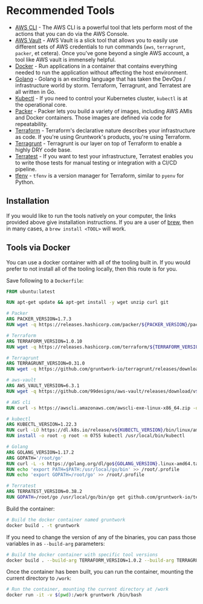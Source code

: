 # Recommended Tools

* [AWS CLI](https://aws.amazon.com/cli/) - The AWS CLI is a powerful tool that lets perform most of the actions that you can do via the AWS Console.
* [AWS Vault](https://github.com/99designs/aws-vault#installing) - AWS Vault is a slick tool that allows you to easily use different sets of AWS credentials to run commands (`aws`, `terragrunt`, `packer`, et cetera). Once you've gone beyond a single AWS account, a tool like AWS vault is immensely helpful.
* [Docker](https://www.docker.com/get-started) - Run applications in a container that contains everything needed to run the application without affecting the host environment.
* [Golang](https://go.dev/dl/) - Golang is an exciting language that has taken the DevOps / infrastructure world by storm. Terraform, Terragrunt, and Terratest are all written in Go.
* [Kubectl](https://kubernetes.io/docs/tasks/tools/) - If you need to control your Kubernetes cluster, `kubectl` is at the operational core.
* [Packer](https://www.packer.io/downloads) - Packer lets you build a variety of images, including AWS AMIs and Docker containers. Those images are defined via code for repeatability.
* [Terraform](https://www.terraform.io/downloads) - Terraform's declarative nature describes your infrastructure as code. If you're using Gruntwork's products, you're using Terraform.
* [Terragrunt](https://terragrunt.gruntwork.io/docs/getting-started/install/) - Terragrunt is our layer on top of Terraform to enable a highly DRY code base.
* [Terratest](https://github.com/gruntwork-io/terratest) - If you want to test your infrastructure, Terratest enables you to write those tests for manual testing or integration with a CI/CD pipeline.
* [tfenv](https://github.com/tfutils/tfenv#installation) - `tfenv` is a version manager for Terraform, similar to `pyenv` for Python.

## Installation

If you would like to run the tools natively on your computer, the links provided above give installation instructions. If you are a user of [brew](https://brew.sh/), then in many cases, a `brew install <TOOL>` will work.

## Tools via Docker

You can use a docker container with all of the tooling built in. If you would prefer to not install all of the tooling locally, then this route is for you.

Save following to a `Dockerfile`:

```dockerfile
FROM ubuntu:latest

RUN apt-get update && apt-get install -y wget unzip curl git

# Packer
ARG PACKER_VERSION=1.7.3
RUN wget -q https://releases.hashicorp.com/packer/${PACKER_VERSION}/packer_${PACKER_VERSION}_linux_amd64.zip && unzip packer_${PACKER_VERSION}_linux_amd64.zip && mv packer /usr/local/bin

# Terraform
ARG TERRAFORM_VERSION=1.0.10
RUN wget -q https://releases.hashicorp.com/terraform/${TERRAFORM_VERSION}/terraform_${TERRAFORM_VERSION}_linux_amd64.zip && unzip terraform_${TERRAFORM_VERSION}_linux_amd64.zip && mv terraform /usr/local/bin

# Terragrunt
ARG TERRAGRUNT_VERSION=0.31.0
RUN wget -q https://github.com/gruntwork-io/terragrunt/releases/download/v${TERRAGRUNT_VERSION}/terragrunt_linux_amd64 && chmod 0755 terragrunt_linux_amd64 && mv terragrunt_linux_amd64 /usr/local/bin/terragrunt

# aws-vault
ARG AWS_VAULT_VERSION=6.3.1
RUN wget -q https://github.com/99designs/aws-vault/releases/download/v${AWS_VAULT_VERSION}/aws-vault-linux-amd64 && chmod 0755 aws-vault-linux-amd64 && mv aws-vault-linux-amd64 /usr/local/bin/aws-vault

# AWS cli
RUN curl -s https://awscli.amazonaws.com/awscli-exe-linux-x86_64.zip -o aws_cli.zip && unzip aws_cli.zip && ./aws/install

# kubectl
ARG KUBECTL_VERSION=1.22.3
RUN curl -LO https://dl.k8s.io/release/v${KUBECTL_VERSION}/bin/linux/amd64/kubectl
RUN install -o root -g root -m 0755 kubectl /usr/local/bin/kubectl

# Golang
ARG GOLANG_VERSION=1.17.2
ARG GOPATH='/root/go'
RUN curl -L -s https://golang.org/dl/go${GOLANG_VERSION}.linux-amd64.tar.gz -o go.tar.gz && rm -rf /usr/local/go && tar -C /usr/local -xzf go.tar.gz
RUN echo 'export PATH=$PATH:/usr/local/go/bin' >> /root/.profile
RUN echo 'export GOPATH=/root/go' >> /root/.profile

# Terratest
ARG TERRATEST_VERSION=0.38.2
RUN GOPATH=/root/go /usr/local/go/bin/go get github.com/gruntwork-io/terratest@v${TERRATEST_VERSION}
```

Build the container:

```bash
# Build the docker container named gruntwork
docker build . -t gruntwork
```

If you need to change the version of any of the binaries, you can pass those variables in as `--build-arg` parameters:

```bash
# Build the docker container with specific tool versions
docker build . --build-arg TERRAFORM_VERSION=1.0.2 --build-arg TERRAGRUNT_VERSION=0.31.0 -t gruntwork
```

Once the container has been built, you can run the container, mounting the current directory to `/work`:

```bash
# Run the container, mounting the current directory at /work
docker run -it -v $(pwd):/work gruntwork /bin/bash
```
